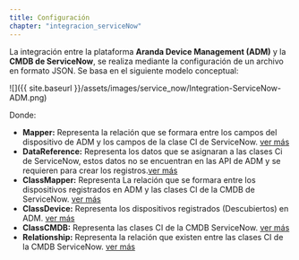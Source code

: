 ```yaml
---
title: Configuración 
chapter: "integracion_serviceNow"
---
```

La integración entre la plataforma **Aranda Device Management (ADM)** y la **CMDB de ServiceNow**, se realiza mediante la configuración de un archivo en formato JSON. Se basa en el siguiente modelo conceptual:


 ![]({{ site.baseurl }}/assets/images/service_now/Integration-ServiceNow-ADM.png)  

Donde:
+	**Mapper:** Representa la relación que se formara entre los campos del dispositivo de ADM y los campos de la clase CI de ServiceNow. [ver más](../ServiceNow/02_relacion_entre_servicenow_adm.html)
+	**DataReference:** Representa los datos que se asignaran a las clases Ci de ServiceNow, estos datos no se encuentran en las API de ADM y se requieren para crear los registros.[ver más](../ServiceNow/03_datos_referenciados.html)
+	**ClassMapper:** Representa La relación que se formara entre los dispositivos registrados en ADM y las clases CI de la CMDB de ServiceNow. [ver más](../ServiceNow/04_relacion_entre_dispositivos_clases_ci.html)
+	**ClassDevice:** Representa los dispositivos registrados (Descubiertos) en ADM. [ver más](../ServiceNow/05_dispositivos_adm.html)
+	**ClassCMDB:** Representa las clases CI de la CMDB ServiceNow. [ver más](../ServiceNow/06_clases_cmdb_servicenow.html)
+	**Relationship:** Representa la relación que existen entre las clases CI de la CMDB ServiceNow. [ver más](../ServiceNow/07_relacion_entre_clases_ci.html)

